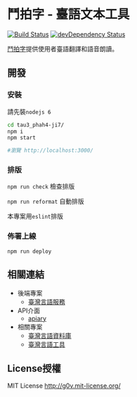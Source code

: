 # 鬥拍字 - 臺語文本工具
[![Build Status](https://travis-ci.org/i3thuan5/tau3_phah4-ji7.svg?branch=master)](https://travis-ci.org/sih4sing5hong5/tau3_phah4-ji7)
[![devDependency Status](https://david-dm.org/sih4sing5hong5/tau3_phah4-ji7/dev-status.svg)](https://david-dm.org/sih4sing5hong5/tau3_phah4-ji7#info=devDependencies)

[鬥拍字](http://xn--p8s96olm5c.xn--v0qr21b.xn--kpry57d)提供使用者臺語翻譯和語音朗讀。


## 開發
### 安裝
請先裝`nodejs 6`
```bash
cd tau3_phah4-ji7/
npm i
npm start 

#瀏覽 http://localhost:3000/
```

### 排版
`npm run check` 檢查排版

`npm run reformat` 自動排版

本專案用`eslint`排版

### 佈署上線
`npm run deploy`


## 相關連結
* 後端專案
  * [臺灣言語服務](https://github.com/sih4sing5hong5/tai5-uan5_gian5-gi2_hok8-bu7)
* API介面
  * [apiary](https://app.apiary.io/tai5uan5gian5gi2hok8bu7/editor)
* 相關專案
  * [臺灣言語資料庫](https://github.com/sih4sing5hong5/tai5-uan5_gian5-gi2_tsu1-liau7-khoo3)
  * [臺灣言語工具](https://github.com/sih4sing5hong5/tai5-uan5_gian5-gi2_kang1-ku7)


## License授權
MIT License <http://g0v.mit-license.org/>
